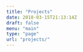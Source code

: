 ```yaml
---
title: "Projects"
date: 2018-03-15T21:13:14Z
draft: false
menu: "main"
type: "page"
url: "projects/"
---
```


